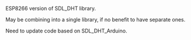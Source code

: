 ESP8266 version of SDL_DHT library.

May be combining into a single library, if no benefit to have separate ones.

Need to update code based on SDL_DHT_Arduino.


